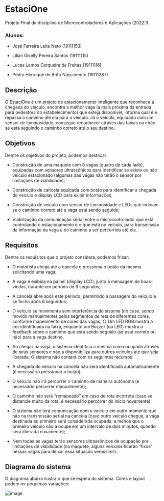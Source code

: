 # EstaciOne
Projeto Final da disciplina de Microcontroladores e Aplicações (2022.1)

### Alunos:
- José Ferreira Leite Neto (19111153)

- Lilian Giselly Pereira Santos (19111115)

- Lucas Lemos Cerqueira de Freitas (19111116)

- Pedro Henrique de Brito Nascimento (19111287)

## Descrição
O EstaciOne é um projeto de estacionamento inteligente que reconhece a chegada do veículo, encontra a melhor vaga (a mais próxima da entrada para pedestres do estabelecimento) que esteja disponível, informa qual é e repassa o caminho até ela para o veículo. Já o veículo, equipado com um sensor de luminosidade, consegue reconhecer através das faixas no chão se está seguindo o caminho correto até o seu destino.

## Objetivos
Dentre os objetivos do projeto, podemos destacar:

- Construção de uma maquete com 8 vagas (quatro de cada lado),
equipadas com sensores ultrassônicos para identificar se existe ou
não veículo estacionado (algumas das vagas não terão o sensor por
limitações de viabilidade);

- Construção de cancela equipada com botão para identificar a chegada
do veículo e display LCD para exibir informações;

- Construção de veículo com sensor de luminosidade e LEDs que
indicam se o caminho correto até a vaga está sendo seguido;

- Viabilização da comunicação serial entre o microcontrolador que está
controlando o estacionamento e o que está no veículo, para
transmissão da informação da vaga e do caminho a ser percorrido até
ela.

## Requisitos
Dentre os requisitos que o projeto considera, podemos frisar:

- O motorista chega até a cancela e pressiona o botão da mesma
solicitando uma vaga;

- A vaga é exibida no painel (display LCD), junto à mensagem de
boas-vindas, durante um período de 6 segundos;

- A cancela abre após este período, permitindo a passagem do veículo e
se fecha após 6 segundos;

- O veículo se movimenta sem interferência do sistema (no caso, sendo
movido manualmente) pelos segmentos de reta de diferentes cores,
conforme mapeamento de cores das vagas;
○ Um LED RGB mostra a cor identificada na faixa, enquanto um
Buzzer (ou LED) mostra o feedback sobre o caminho que está
sendo seguido (se está correto ou não) para a vaga destino.

- Ao chegar na vaga, o sistema identifica a mesma como ocupada
através de seus sensores e não a disponibiliza para outros veículos
até que seja liberada.
O sistema não contará com os seguintes recursos:

- A chegada do veículo na cancela não será identificada
automaticamente (é necessário pressionar o botão);

- O veículo não irá percorrer o caminho de maneira autônoma (é
necessário percorrer manualmente);

- O caminho não será “remapeado” em caso de rota incorreta (caso se
distancie muito da rota, é necessário percorrer do início novamente);

- O sistema não terá comunicação com o veículo em outro momento
que não na transmissão serial na cancela (caso outro veículo chegue,
a vaga destinada ao primeiro será considerada ocupada, a menos que
o primeiro veículo não a ocupe em um intervalo de dois minutos,
quando será liberada novamente);

- Nem todas as vagas terão sensores ultrassônicos de ocupação por
limitações de viabilidade (na maquete, alguns veículos ficarão “fixos”
nessas vagas para deixar essa situação verossímil).

## Diagrama do sistema
O diagrama abaixo ilustra o que se espera do sistema. Cores e layout podem ter pequenas variações:

![image](https://user-images.githubusercontent.com/32825974/207734920-4820d8e4-2759-4f3b-91c7-db2de857e600.png)
